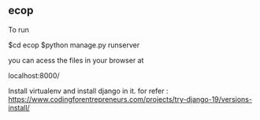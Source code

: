 ecop
----

To run

  $cd ecop
  $python manage.py runserver

you can acess the files in your browser at

  localhost:8000/

Install virtualenv and install django in it.
for refer : https://www.codingforentrepreneurs.com/projects/try-django-19/versions-install/
